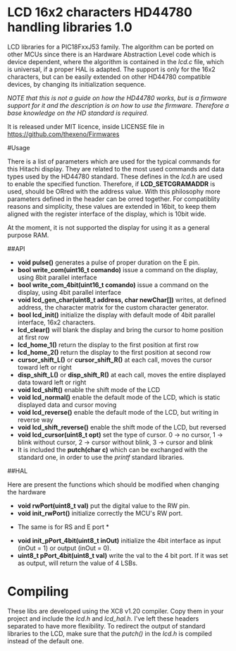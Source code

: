 # LCD 16x2 characters HD44780 handling libraries 1.0

LCD libraries for a PIC18FxxJ53 family. The algorithm can be ported on other MCUs since there is an Hardware Abstraction Level code which is device dependent, where the algorithm is contained in the *lcd.c* file, which is universal, if a proper HAL is adapted. The support is only for the 16x2 characters, but can be easily extended on other HD44780 compatible devices, by changing its initialization sequence. 

*NOTE that this is not a guide on how the HD44780 works, but is a firmware support for it and the description is on how to use the firmware. Therefore a base knowledge on the HD standard is required.*

It is released under MIT licence, inside LICENSE file in https://github.com/thexeno/Firmwares

#Usage

There is a list of parameters which are used for the typical commands for this Hitachi display. They are related to the most used commands and data types used by the HD44780 standard. 
These defines in the *lcd.h* are used to enable the specified function. Therefore, if **LCD_SETCGRAMADDR** is used, should be ORred with the address value. With this philosophy more parameters defined in the header can be orred together. For compatiblity reasons and simplicity, these values are extended in 16bit, to keep them aligned with the register interface of the display, which is 10bit wide.

At the moment, it is not supported the display for using it as a general purpose RAM.

##API

- **void pulse()** generates a pulse of proper duration on the E pin.
- **bool write_com(uint16_t comando)** issue a command on the display, using 8bit parallel interface
- **bool write_com_4bit(uint16_t comando)** issue a command on the display, using 4bit parallel interface
- **void lcd_gen_char(uint8_t address, char newChar[])** writes, at defined address, the character matrix for the custom character generator.
- **bool lcd_init()** initialize the display with default mode of 4bit parallel interface, 16x2 characters.
- **lcd_clear()** will blank the display and bring the cursor to home position at first row
- **lcd_home_1()** return the display to the first position at first row
- **lcd_home_2()** return the display to the first position at second row
- **cursor_shift_L()** or **cursor_shift_R()** at each call, moves the cursor toward left or right
- **disp_shift_L()** or **disp_shift_R()** at each call, moves the entire displayed data toward left or right
- **void lcd_shift()** enable the shift mode of the LCD
- **void lcd_normal()** enable the default mode of the LCD, which is static displayed data and cursor moving
- **void lcd_reverse()** enable the default mode of the LCD, but writing in reverse way
- **void lcd_shift_reverse()** enable the shift mode of the LCD, but reversed
- **void lcd_cursor(uint8_t opt)** set the type of cursor. 0 -> no cursor, 1 -> blink without cursor, 2 -> cursor without blink, 3 -> cursor and blink
- It is included the **putch(char c)** which can be exchanged with the standard one, in order to use the *printf* standard libraries.

##HAL

Here are present the functions which should be modified when changing the hardware

- **void rwPort(uint8_t val)** put the digital value to the RW pin.
- **void init_rwPort()** initialize correctly the MCU's RW port.
* The same is for RS and E port *
- **void init_pPort_4bit(uint8_t inOut)** initialize the 4bit interface as input (inOut = 1) or output (inOut = 0).
- **uint8_t pPort_4bit(uint8_t val)** write the val to the 4 bit port. If it was set as output, will return the value of 4 LSBs.

# Compiling

These libs are developed using the XC8 v1.20 compiler. Copy them in your project and include the *lcd.h* and *lcd_hal.h*. I've left these headers
separated to have more flexibility. To redirect the output of standard libraries to the LCD, make sure that the *putch()* in the *lcd.h* is compiled instead of the default one.



